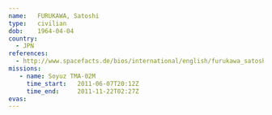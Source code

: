 ```yaml
---
name:	FURUKAWA, Satoshi
type:	civilian
dob:	1964-04-04
country:
  - JPN
references:
  - http://www.spacefacts.de/bios/international/english/furukawa_satoshi.htm
missions:
   - name: Soyuz TMA-02M
     time_start:   2011-06-07T20:12Z
     time_end:     2011-11-22T02:27Z
evas:
---
```

